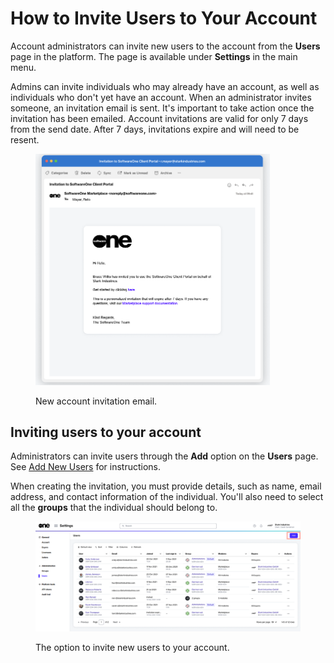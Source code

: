 # How to Invite Users to Your Account

Account administrators can invite new users to the account from the **Users** page in the platform. The page is available under **Settings** in the main menu.

Admins can invite individuals who may already have an account, as well as individuals who don't yet have an account. When an administrator invites someone, an invitation email is sent. It's important to take action once the invitation has been emailed. Account invitations are valid for only 7 days from the send date. After 7 days, invitations expire and will need to be resent.&#x20;

<figure><img src="../../../.gitbook/assets/account_invitation_email.png" alt="" width="375"><figcaption><p>New account invitation email.</p></figcaption></figure>

## Inviting users to your account

Administrators can invite users through the **Add** option on the **Users** page. See [Add New Users](../../../modules-and-features/settings/users/add-new-users.md) for instructions.

When creating the invitation,  you must provide details, such as name, email address, and contact information of the individual. You'll also need to select all the **groups** that the individual should belong to.&#x20;

<div data-with-frame="true"><figure><img src="../../../.gitbook/assets/AddUsers (2).png" alt=""><figcaption><p>The option to invite new users to your account.</p></figcaption></figure></div>
